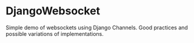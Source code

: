 # DjangoWebsocket
Simple demo of websockets using Django Channels. Good practices and possible variations of implementations. 

